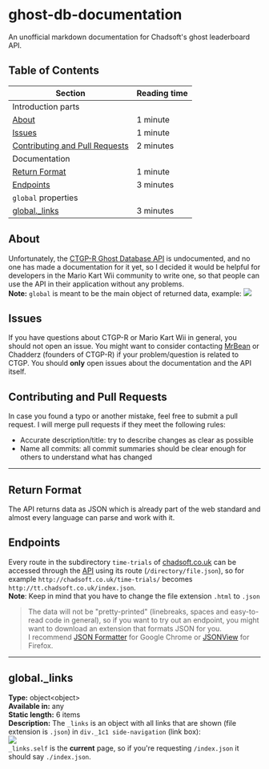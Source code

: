# ghost-db-documentation
An unofficial markdown documentation for Chadsoft's ghost leaderboard API.

## Table of Contents
| Section | Reading time|
|---------|-------------|
| Introduction parts |
| <a href="#about">About</a>  | 1 minute |
| <a href="#issues">Issues</a> | 1 minute |
| <a href="#contributing-and-pull-requests">Contributing and Pull Requests</a>| 2 minutes
| Documentation |
| <a href="#return-format">Return Format | 1 minute
| <a href="#endpoints">Endpoints</a> | 3 minutes |
| `global` properties |
| <a href="#global_links">global._links</a> | 3 minutes

## About
Unfortunately, the <a href="http://chadsoft.co.uk/time-trials/">CTGP-R Ghost Database API</a> is undocumented, and no one has made a documentation for it yet, so I decided it would be helpful for developers in the Mario Kart Wii community to write one, so that people can use the API in their application without any problems. <br/>
**Note:** `global` is meant to be the main object of returned data, example:
<img src="https://i.imgur.com/kvsOhxE.png" />

## Issues
If you have questions about CTGP-R or Mario Kart Wii in general, you should not open an issue. You might want to consider contacting <a href="https://www.youtube.com/user/MrBean35000vr">MrBean</a> or Chadderz (founders of CTGP-R) if your problem/question is related to CTGP. You should **only** open issues about the documentation and the API itself.

## Contributing and Pull Requests
In case you found a typo or another mistake, feel free to submit a pull request. I will merge pull requests if they meet the following rules:
- Accurate description/title: try to describe changes as clear as possible
- Name all commits: all commit summaries should be clear enough for others to understand what has changed

---
## Return Format
The API returns data as JSON which is already part of the web standard and almost every language can parse and work with it. 

## Endpoints
Every route in the subdirectory `time-trials` of <a href="http://chadsoft.co.uk/">chadsoft.co.uk</a> can be accessed through the <a href="http://tt.chadsoft.co.uk/index.json">API</a> using its route (`/directory/file.json`), so for example `http://chadsoft.co.uk/time-trials/` becomes `http://tt.chadsoft.co.uk/index.json`. <br/>
**Note**: Keep in mind that you have to change the file extension `.html` to `.json`
>The data will not be "pretty-printed" (linebreaks, spaces and easy-to-read code in general), so if you want to try out an endpoint, you might want to download an extension that formats JSON for you. <br />
>I recommend <a href="https://chrome.google.com/webstore/detail/json-formatter/bcjindcccaagfpapjjmafapmmgkkhgoa?hl=en">JSON Formatter</a> for Google Chrome or <a href="https://addons.mozilla.org/en-US/firefox/addon/jsonview/">JSONView</a> for Firefox.
---
## global._links
**Type:** object&lt;object&gt; <br/>
**Available in:** any<br/>
**Static length:** 6 items<br/>
**Description:** The `_links` is an object with all links that are shown (file extension is `.json`) in `div._1c1 side-navigation` (link box): <br/>
<img src="https://i.imgur.com/Yjb8WOT.png" /> <br/>
`_links.self` is the **current** page, so if you're requesting `/index.json` it should say `./index.json`.